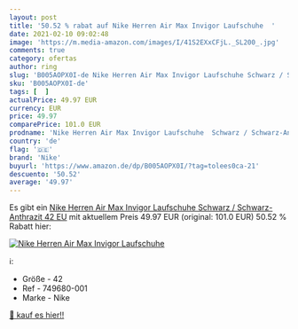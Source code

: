 ```yaml
---
layout: post
title: '50.52 % rabat auf Nike Herren Air Max Invigor Laufschuhe  '
date: 2021-02-10 09:02:48
image: 'https://m.media-amazon.com/images/I/41S2EXxCFjL._SL200_.jpg'
comments: true
category: ofertas
author: ring
slug: 'B005AOPX0I-de Nike Herren Air Max Invigor Laufschuhe Schwarz / Schwarz-...'
sku: 'B005AOPX0I-de'
tags: [  ]
actualPrice: 49.97 EUR
currency: EUR
price: 49.97
comparePrice: 101.0 EUR
prodname: 'Nike Herren Air Max Invigor Laufschuhe  Schwarz / Schwarz-Anthrazit  42 EU'
country: 'de'
flag: '🇩🇪'
brand: 'Nike'
buyurl: 'https://www.amazon.de/dp/B005AOPX0I/?tag=tolees0ca-21'
descuento: '50.52'
average: '49.97'
---
```


Es gibt ein [Nike Herren Air Max Invigor Laufschuhe  Schwarz / Schwarz-Anthrazit  42 EU](https://www.amazon.de/dp/B005AOPX0I/?tag=tolees0ca-21) mit aktuellem Preis 49.97 EUR (original: 101.0 EUR) 50.52 % Rabatt hier:

[![Nike Herren Air Max Invigor Laufschuhe  ](https://m.media-amazon.com/images/I/41S2EXxCFjL._SL200_.jpg)](https://www.amazon.de/dp/B005AOPX0I/?tag=tolees0ca-21)

ℹ️:

- Größe - 42
- Ref - 749680-001
- Marke - Nike

[🛒 kauf es hier!!](https://www.amazon.de/dp/B005AOPX0I/?tag=tolees0ca-21)
